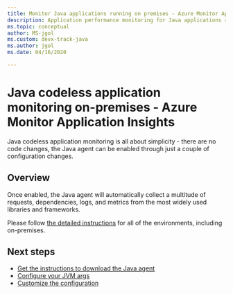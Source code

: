 ```yaml
---
title: Monitor Java applications running on premises - Azure Monitor Application Insights
description: Application performance monitoring for Java applications running on premises without instrumenting the app. Distributed tracing and application map.
ms.topic: conceptual
author: MS-jgol
ms.custom: devx-track-java
ms.author: jgol
ms.date: 04/16/2020

---
```


# Java codeless application monitoring on-premises - Azure Monitor Application Insights

Java codeless application monitoring is all about simplicity - there are no code changes, the Java agent can be enabled through just a couple of configuration changes.

## Overview

Once enabled, the Java agent will automatically collect a multitude of requests, dependencies, logs, and metrics from the most widely used libraries and frameworks.

Please follow [the detailed instructions](./java-in-process-agent.md) for all of the environments, including on-premises.

 ## Next steps

* [Get the instructions to download the Java agent](./java-in-process-agent.md)
* [Configure your JVM args](https://github.com/microsoft/ApplicationInsights-Java/wiki/3.0-Preview:-Tips-for-updating-your-JVM-args)
* [Customize the configuration](https://github.com/microsoft/ApplicationInsights-Java/wiki/3.0-Preview:-Configuration-Options)
